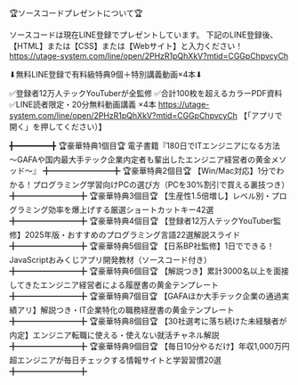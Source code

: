 🏆ソースコードプレゼントについて🏆

ソースコードは現在LINE登録でプレゼントしています。
下記のLINE登録後、【HTML】または【CSS】または【Webサイト】と入力ください！
https://utage-system.com/line/open/2PHzR1pQhXkV?mtid=CGGpChpvcyCh

⬇︎無料LINE登録で有料級特典9個＋特別講義動画×4本⬇︎

✅登録者12万人テックYouTuberが全監修
✅合計100枚を超えるカラーPDF資料
✅LINE読者限定・20分無料動画講義 ×4本
https://utage-system.com/line/open/2PHzR1pQhXkV?mtid=CGGpChpvcyCh
【「アプリで開く」を押してください）】
 
╋━━━━━━━━╋
🏆豪華特典1個目🏆
電子書籍『180日でITエンジニアになる方法 〜GAFAや国内最大手テック企業内定者も輩出したエンジニア経営者の黄金メソッド〜』
╋━━━━━━━━╋
🏆豪華特典2個目🏆
【Win/Mac対応】1分でわかる！プログラミング学習向けPCの選び方（PCを30%割引で買える裏技つき）
╋━━━━━━━━╋
🏆豪華特典3個目🏆
【生産性1.5倍増し】レベル別・プログラミング効率を爆上げする厳選ショートカットキー42選
╋━━━━━━━━╋
🏆豪華特典4個目🏆
【登録者12万人テックYouTuber監修】2025年版・おすすめのプログラミング言語22選解説スライド
╋━━━━━━━━╋
🏆豪華特典5個目🏆
【日系BP社監修】1日でできる！JavaScriptおみくじアプリ開発教材（ソースコード付き）
╋━━━━━━━━╋
🏆豪華特典6個目🏆
【解説つき】累計3000名以上を面接してきたエンジニア経営者による履歴書の黄金テンプレート
╋━━━━━━━━╋
🏆豪華特典7個目🏆
【GAFAほか大手テック企業の通過実績アリ】解説つき・IT企業特化の職務経歴書の黄金テンプレート
╋━━━━━━━━╋
🏆豪華特典8個目🏆
【30社選考に落ち続けた未経験者が内定】エンジニア転職に使える・使えない就活チャネル解説
╋━━━━━━━━╋
🏆豪華特典9個目🏆
【毎日10分やるだけ】年収1,000万円超エンジニアが毎日チェックする情報サイトと学習習慣20選
╋━━━━━━━━╋
